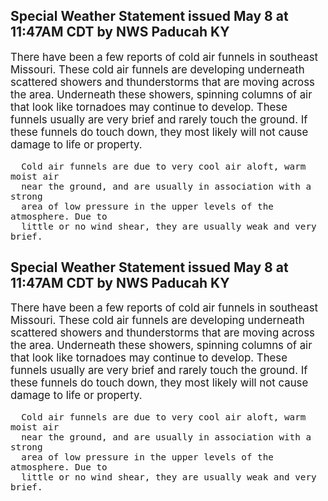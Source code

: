 <p>
   <h2>Special Weather Statement issued May 8 at 11:47AM CDT by NWS Paducah KY</h2>
   <div style="font-size:120%">There have been a few reports of cold air funnels in southeast
      Missouri. These cold air funnels are developing underneath
      scattered showers and thunderstorms that are moving across the
      area. Underneath these showers, spinning columns of air that look
      like tornadoes may continue to develop. These funnels usually are
      very brief and rarely touch the ground. If these funnels do touch
      down, they most likely will not cause damage to life or property.
      
      Cold air funnels are due to very cool air aloft, warm moist air
      near the ground, and are usually in association with a strong
      area of low pressure in the upper levels of the atmosphere. Due to
      little or no wind shear, they are usually weak and very brief.
   </div>
</p>
<p>
   <h2>Special Weather Statement issued May 8 at 11:47AM CDT by NWS Paducah KY</h2>
   <div style="font-size:120%">There have been a few reports of cold air funnels in southeast
      Missouri. These cold air funnels are developing underneath
      scattered showers and thunderstorms that are moving across the
      area. Underneath these showers, spinning columns of air that look
      like tornadoes may continue to develop. These funnels usually are
      very brief and rarely touch the ground. If these funnels do touch
      down, they most likely will not cause damage to life or property.
      
      Cold air funnels are due to very cool air aloft, warm moist air
      near the ground, and are usually in association with a strong
      area of low pressure in the upper levels of the atmosphere. Due to
      little or no wind shear, they are usually weak and very brief.
   </div>
</p>